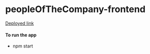 # peopleOfTheCompany-frontend

[Deployed link](https://6144d71a4b0fd20007ac8e73--cranky-wright-03e8ee.netlify.app/)

#### To run the app

- npm start
